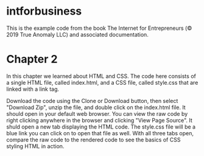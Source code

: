 # intforbusiness
This is the example code from the book The Internet for Entrepreneurs (&copy; 2019 True Anomaly LLC) and associated documentation.

# Chapter 2
In this chapter we learned about HTML and CSS. The code here consists of a single HTML file, called index.html, and a CSS file, called style.css that are linked with a link tag. 

Download the code using the Clone or Download button, then select "Download Zip", unzip the file, and double click on the index.html file. It should open in your default web browser. You can view the raw code by right clicking anywhere in the browser and clicking "View Page Source". It shuld open a new tab displaying the HTML code. The style.css file will be a blue link you can click on to open that file as well. With all three tabs open, compare the raw code to the rendered code to see the basics of CSS styling HTML in action.


